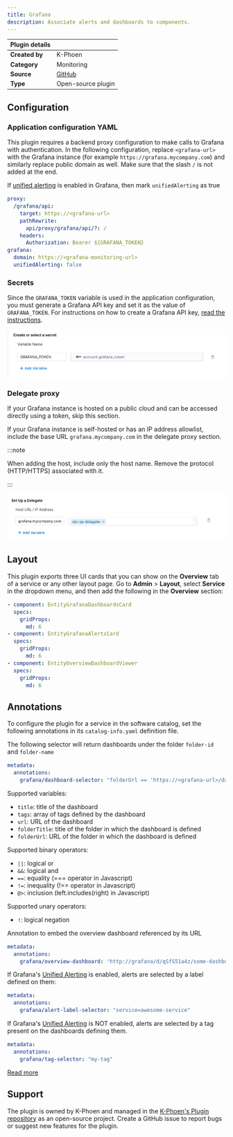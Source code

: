 ```yaml
---
title: Grafana
description: Associate alerts and dashboards to components.
---
```


| Plugin details |                                                                                |
| -------------- | ------------------------------------------------------------------------------ |
| **Created by** | K-Phoen                                                                        |
| **Category**   | Monitoring                                                                     |
| **Source**     | [GitHub](https://github.com/K-Phoen/backstage-plugin-grafana/) |
| **Type**       | Open-source plugin                                                             |

## Configuration

### Application configuration YAML

This plugin requires a backend proxy configuration to make calls to Grafana with authentication. 
In the following configuration, replace `<grafana-url>` with the Grafana instance (for example `https://grafana.mycompany.com`) and similarly replace public domain as well.
Make sure that the slash `/` is not added at the end. 

If [unified alerting](https://grafana.com/blog/2021/06/14/the-new-unified-alerting-system-for-grafana-everything-you-need-to-know/) is enabled in Grafana, then mark `unifiedAlerting` as true

```yaml
proxy:
  /grafana/api:
    target: https://<grafana-url>
    pathRewrite:
      api/proxy/grafana/api/?: /
    headers:
      Authorization: Bearer ${GRAFANA_TOKEN}
grafana:
  domain: https://<grafana-monitoring-url>
  unifiedAlerting: false
```

### Secrets

Since the `GRAFANA_TOKEN` variable is used in the application configuration, you must generate a Grafana API key and set it as the value of `GRAFANA_TOKEN`. For instructions on how to create a Grafana API key, [read the instructions](https://grafana.com/docs/grafana/latest/developers/http_api/auth/#create-api-token).

![](./static/grafana-secret.png)

### Delegate proxy

If your Grafana instance is hosted on a public cloud and can be accessed directly using a token, skip this section.

If your Grafana instance is self-hosted or has an IP address allowlist, include the base URL `grafana.mycompany.com` in the delegate proxy section.

:::note

When adding the host, include only the host name. Remove the protocol (HTTP/HTTPS) associated with it.

:::

![](./static/grafana-delegate-proxy.png)

## Layout

This plugin exports three UI cards that you can show on the **Overview** tab of a service or any other layout page. Go to **Admin** > **Layout**, select **Service** in the dropdown menu, and then add the following in the **Overview** section:

```yaml
- component: EntityGrafanaDashboardsCard
  specs:
    gridProps:
      md: 6
- component: EntityGrafanaAlertsCard
  specs:
    gridProps:
      md: 6
- component: EntityOverviewDashboardViewer
  specs:
    gridProps:
      md: 6
```

## Annotations

To configure the plugin for a service in the software catalog, set the following annotations in its `catalog-info.yaml` definition file.

The following selector will return dashboards under the folder `folder-id` and `folder-name`

```yaml
metadata:
  annotations:
    grafana/dashboard-selector: "folderUrl == 'https://<grafana-url>/dashboards/f/<folder-id>/<folder-name>'"
```

Supported variables:
* `title`: title of the dashboard
* `tags`: array of tags defined by the dashboard
* `url`: URL of the dashboard
* `folderTitle`: title of the folder in which the dashboard is defined
* `folderUrl`: URL of the folder in which the dashboard is defined

Supported binary operators:
* `||`: logical or
* `&&`: logical and
* `==`: equality (=== operator in Javascript)
* `!=`: inequality (!== operator in Javascript)
* `@>`: inclusion (left.includes(right) in Javascript)

Supported unary operators:
* `!`: logical negation

Annotation to embed the overview dashboard referenced by its URL

```yaml
metadata:
  annotations:
    grafana/overview-dashboard: 'http://grafana/d/qSfS51a4z/some-dashboard?orgId=1&kiosk'
```

If Grafana's [Unified Alerting](https://grafana.com/blog/2021/06/14/the-new-unified-alerting-system-for-grafana-everything-you-need-to-know/) is enabled, alerts are selected by a label defined on them:

```yaml
metadata:
  annotations:
    grafana/alert-label-selector: "service=awesome-service"
```

If Grafana's [Unified Alerting](https://grafana.com/blog/2021/06/14/the-new-unified-alerting-system-for-grafana-everything-you-need-to-know/) is NOT enabled, alerts are selected by a tag present on the dashboards defining them.

```yaml
metadata:
  annotations:
    grafana/tag-selector: "my-tag"
```

[Read more](https://github.com/K-Phoen/backstage-plugin-grafana/blob/main/docs/dashboards-on-component-page.md)

## Support

The plugin is owned by K-Phoen and managed in the [K-Phoen's Plugin repository](https://github.com/K-Phoen/backstage-plugin-grafana/) as an open-source project. Create a GitHub issue to report bugs or suggest new features for the plugin.
